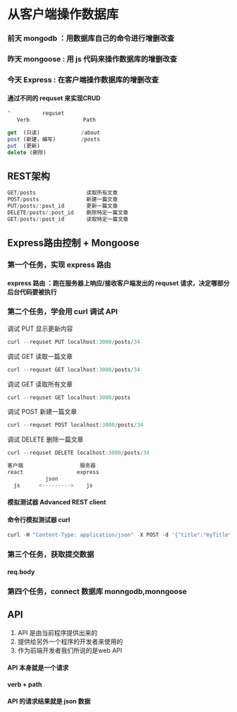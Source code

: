 
# 从客户端操作数据库
### 前天 mongodb ：用数据库自己的命令进行增删改查
### 昨天 mongoose : 用 js 代码来操作数据库的增删改查
### 今天 Express : 在客户端操作数据库的增删改查

#### 通过不同的 requset 来实现CRUD

```js
^          requset
   Verb                 Path

get  (只读)             /about
post (新建，编写)        /posts
put  (更新)                 
delete (删除)
```

## REST架构
```js
GET/posts                读取所有文章
POST/posts               新建一篇文章
PUT/posts/:post_id       更新一篇文章
DELETE/posts/:post_id    删除特定一篇文章
GET/posts/:post_id       读取特定一篇文章
```
## Express路由控制 + Mongoose
### 第一个任务，实现 express 路由
#### express 路由 ：跑在服务器上响应/接收客户端发出的 requset 请求，决定哪部分后台代码要被执行

### 第二个任务，学会用 curl 调试 API
调试 PUT 显示更新内容
```js
curl --requset PUT localhost:3000/posts/34
```
调试 GET 读取一篇文章
```js
curl --requset GET localhost:3000/posts/34
```
调试 GET 读取所有文章
```js
curl --requset GET localhost:3000/posts
```
调试 POST 新建一篇文章
```js
curl --requset POST localhost:3000/posts/34
```
调试 DELETE 删除一篇文章
```js
curl --requset DELETE localhost:3000/posts/34
```

```js
客户端                  服务器
react                 express
            json
  js      <--------->    js
```
#### 模拟测试器  Advanced REST client
#### 命令行模拟测试器 curl
```js
curl -H "Content-Type: application/json" -X POST -d '{"title":"myTitle","content":"myContent"}'

```
### 第三个任务，获取提交数据
#### req.body
### 第四个任务，connect 数据库 monngodb,monngoose
## API
1. API 是由当前程序提供出来的
2. 提供给另外一个程序的开发者来使用的
3. 作为前端开发者我们所说的是web API
#### API 本身就是一个请求
#### verb   +   path
#### API 的请求结果就是 json 数据     
